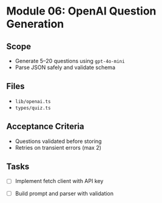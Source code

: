 <!-- 1a6b4f2d-2e3b-4a58-8c3d-7c2b9f5d6a10 d4f5a6b7-c8d9-4e0f-9a1b-2c3d4e5f6a7b -->

# Module 06: OpenAI Question Generation

## Scope

- Generate 5–20 questions using `gpt-4o-mini`
- Parse JSON safely and validate schema

## Files

- `lib/openai.ts`
- `types/quiz.ts`

## Acceptance Criteria

- Questions validated before storing
- Retries on transient errors (max 2)

## Tasks

- [ ] Implement fetch client with API key
- [ ] Build prompt and parser with validation


